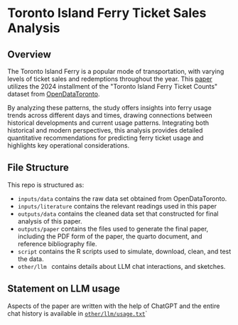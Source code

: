# Toronto Island Ferry Ticket Sales Analysis
## Overview
The Toronto Island Ferry is a popular mode of transportation, with varying levels of ticket sales and redemptions throughout the year. This [paper](https://github.com/ohyykk/ferrySale/blob/main/outputs/paper/paper.pdf) utilizes the 2024 installment of the "Toronto Island Ferry Ticket Counts" dataset from [OpenDataToronto](https://open.toronto.ca/dataset/toronto-island-ferry-ticket-counts/). 

By analyzing these patterns, the study offers insights into ferry usage trends across different days and times, drawing connections between historical developments and current usage patterns. Integrating both historical and modern perspectives, this analysis provides detailed quantitative recommendations for predicting ferry ticket usage and highlights key operational considerations.

## File Structure
This repo is structured as:

-  `inputs/data` contains the raw data set obtained from OpenDataToronto.
-  `inputs/literature` contains the relevant readings used in this paper
-  `outputs/data` contains the cleaned data set that constructed for final analysis of this paper.
-  `outputs/paper` contains the files used to generate the final paper, including the PDF form of the paper, the quarto document, and reference bibliography file.
-  `script` contains the R scripts used to simulate, download, clean, and test the data.
-  `other/llm ` contains details about LLM chat interactions, and sketches.

  ## Statement on LLM usage
  Aspects of the paper are written with the help of ChatGPT and the entire chat history is available in [`other/llm/usage.txt`](https://github.com/ohyykk/ferrySale/blob/main/other/llm/usage.txt)`
